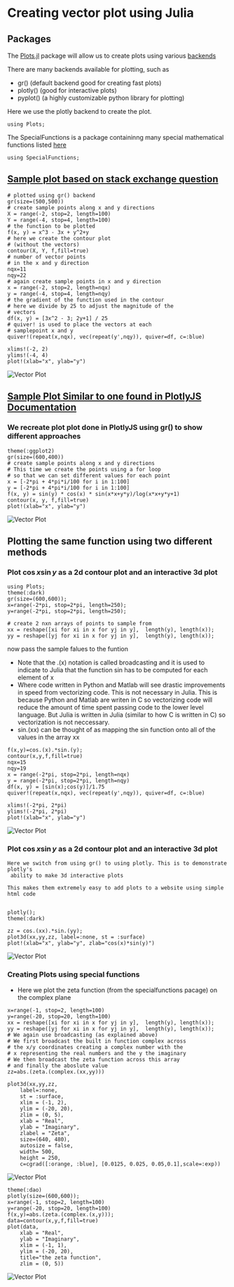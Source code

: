 # Creating vector plot using Julia

## Packages

The [Plots.jl](https://github.com/JuliaPlots/Plots.jl) package will allow us to create plots using various [backends](https://docs.juliaplots.org/latest/backends/#backends)

There are many backends available for plotting, such as
- gr() (default backend good for creating fast plots)
- plotly() (good for interactive plots)
- pyplot() (a highly customizable python library for plotting)

Here we use the plotly backend to create the plot. 

```using Plots;```

The SpecialFunctions is a package containinng many special mathematical functions listed [here](https://github.com/JuliaMath/SpecialFunctions.jl/blob/master/README.md)

```using SpecialFunctions;```

## [Sample plot based on stack exchange question](https://stackoverflow.com/questions/52360705/how-can-i-plot-vector-field-on-julia)

```
# plotted using gr() backend
gr(size=(500,500))
# create sample points along x and y directions
X = range(-2, stop=2, length=100)
Y = range(-4, stop=4, length=100)
# the function to be plotted
f(x, y) = x^3 - 3x + y^2+y
# here we create the contour plot
# (without the vectors)
contour(X, Y, f,fill=true)
# number of vector points
# in the x and y direction
nqx=11
nqy=22
# again create sample points in x and y direction
x = range(-2, stop=2, length=nqx)
y = range(-4, stop=4, length=nqy)
# the gradient of the function used in the contour
# here we divide by 25 to adjust the magnitude of the
# vectors
df(x, y) = [3x^2 - 3; 2y+1] / 25
# quiver! is used to place the vectors at each
# samplepoint x and y
quiver!(repeat(x,nqx), vec(repeat(y',nqy)), quiver=df, c=:blue)

xlims!(-2, 2)
ylims!(-4, 4)
plot!(xlab="x", ylab="y")
```

![Vector Plot](output_8_0.png)

## [Sample Plot Similar to one found in PlotlyJS Documentation](http://juliaplots.org/PlotlyJS.jl/stable/examples/contour/)

### We recreate plot plot done in PlotlyJS using gr() to show different approaches

```
theme(:ggplot2)
gr(size=(600,400)) 
# create sample points along x and y directions
# This time we create the points using a for loop
# so that we can set different values for each point
x = [-2*pi + 4*pi*i/100 for i in 1:100]
y = [-2*pi + 4*pi*i/100 for i in 1:100]
f(x, y) = sin(y) * cos(x) * sin(x*x+y*y)/log(x*x+y*y+1)
contour(x, y, f,fill=true)
plot!(xlab="x", ylab="y")
```

![Vector Plot](output_11_0.png)

## Plotting the same function using two different methods

### Plot $\cos{x}\sin{y}$ as a 2d contour plot and an interactive 3d plot

```
using Plots;
theme(:dark)
gr(size=(600,600));
x=range(-2*pi, stop=2*pi, length=250);
y=range(-2*pi, stop=2*pi, length=250);
```

```
# create 2 nxn arrays of points to sample from
xx = reshape([xi for xi in x for yj in y],  length(y), length(x));
yy = reshape([yj for xi in x for yj in y],  length(y), length(x));
```

now pass the sample falues to the funtion
- Note that the .(x) notation is called broadcasting and it is used to indicate to Julia that the function sin has to be computed for each element of x
- Where code written in Python and Matlab will see drastic improvements in speed from vectorizing code. This is not necessary in Julia. This is because Python and Matlab are writen in C so vectorizing code will reduce the amount of time spent passing code to the lower level language. But Julia is written in Julia (similar to how C is written in C) so vectorization is not neccessary.
- sin.(xx) can be thought of as mapping the sin function onto all of the values in the array xx

```
f(x,y)=cos.(x).*sin.(y);
contour(x,y,f,fill=true)
nqx=15
nqy=19
x = range(-2*pi, stop=2*pi, length=nqx)
y = range(-2*pi, stop=2*pi, length=nqy)
df(x, y) = [sin(x);cos(y)]/1.75
quiver!(repeat(x,nqx), vec(repeat(y',nqy)), quiver=df, c=:blue)

xlims!(-2*pi, 2*pi)
ylims!(-2*pi, 2*pi)
plot!(xlab="x", ylab="y")
```

![Vector Plot](output_17_0.png)

### Plot $\cos{x}\sin{y}$ as a 2d contour plot and an interactive 3d plot

```
Here we switch from using gr() to using plotly. This is to demonstrate plotly's
 ability to make 3d interactive plots

This makes them extremely easy to add plots to a website using simple html code
```

```<iframe width="100%" height="450px" frameborder="0" scrolling="no" src="/foo/bar/sincos.html"></iframe>
```
```
plotly();
theme(:dark)
```
```
zz = cos.(xx).*sin.(yy);
plot3d(xx,yy,zz, label=:none, st = :surface)
plot!(xlab="x", ylab="y", zlab="cos(x)*sin(y)")
```
![Vector Plot](pl3d.png)

### Creating Plots using special functions

- Here we plot the zeta function (from the specialfunctions pacage)
 on the complex plane
 
```
x=range(-1, stop=2, length=100)
y=range(-20, stop=20, length=100)
xx = reshape([xi for xi in x for yj in y],  length(y), length(x));
yy = reshape([yj for xi in x for yj in y],  length(y), length(x));
# We again use broadcasting (as explained above)
# We first broadcast the built in function complex across
# the x/y coordinates creating a complex number with the
# x representing the real numbers and the y the imaginary
# We then broadcast the zeta function across this array
# and finally the aboslute value
zz=abs.(zeta.(complex.(xx,yy)))
```
```
plot3d(xx,yy,zz,
    label=:none,
    st = :surface,
    xlim = (-1, 2),
    ylim = (-20, 20),
    zlim = (0, 5),
    xlab = "Real", 
    ylab = "Imaginary", 
    zlabel = "Zeta",
    size=(640, 480),
    autosize = false,
    width= 500,
    height = 250,
    c=cgrad([:orange, :blue], [0.0125, 0.025, 0.05,0.1],scale=:exp))
```

![Vector Plot](pl3d2.png)

```
theme(:dao)
plotly(size=(600,600));
x=range(-1, stop=2, length=100)
y=range(-20, stop=20, length=100)
f(x,y)=abs.(zeta.(complex.(x,y)));
data=contour(x,y,f,fill=true)
plot(data,
    xlab = "Real", 
    ylab = "Imaginary",
    xlim = (-1, 1),
    ylim = (-20, 20),
    title="the zeta function",
    zlim = (0, 5))
```

![Vector Plot](zeta2d.png)
